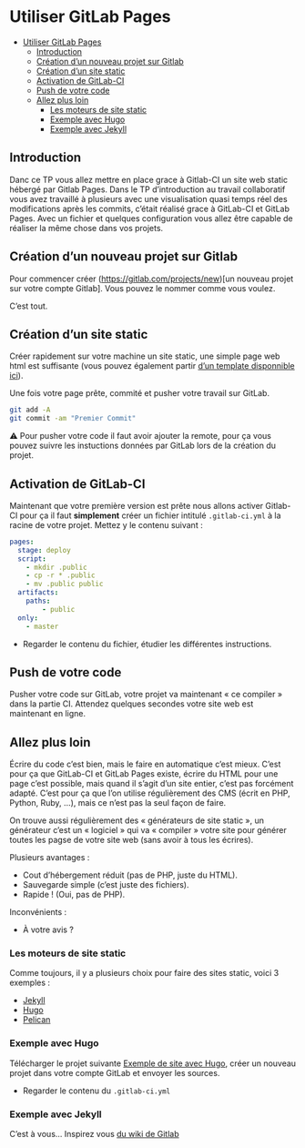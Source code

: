 # Utiliser GitLab Pages

<!-- TOC -->

- [Utiliser GitLab Pages](#utiliser-gitlab-pages)
    - [Introduction](#introduction)
    - [Création d’un nouveau projet sur Gitlab](#création-dun-nouveau-projet-sur-gitlab)
    - [Création d’un site static](#création-dun-site-static)
    - [Activation de GitLab-CI](#activation-de-gitlab-ci)
    - [Push de votre code](#push-de-votre-code)
    - [Allez plus loin](#allez-plus-loin)
        - [Les moteurs de site static](#les-moteurs-de-site-static)
        - [Exemple avec Hugo](#exemple-avec-hugo)
        - [Exemple avec Jekyll](#exemple-avec-jekyll)

<!-- /TOC -->

## Introduction

Danc ce TP vous allez mettre en place grace à Gitlab-CI un site web static hébergé par Gitlab Pages. Dans le TP d’introduction au travail collaboratif vous avez travaillé à plusieurs avec une visualisation quasi temps réel des modifications après les commits, c’était réalisé grace à GitLab-CI et GitLab Pages. Avec un fichier et quelques configuration vous allez être capable de réaliser la même chose dans vos projets.

## Création d’un nouveau projet sur Gitlab

Pour commencer créer (https://gitlab.com/projects/new)[un nouveau projet sur votre compte Gitlab]. Vous pouvez le nommer comme vous voulez.

C’est tout.

## Création d’un site static

Créer rapidement sur votre machine un site static, une simple page web html est suffisante (vous pouvez également partir [d’un template disponnible ici](https://startbootstrap.com/template-categories/all/)).

Une fois votre page prête, commité et pusher votre travail sur GitLab.

```sh
git add -A
git commit -am "Premier Commit"
```

⚠️ Pour pusher votre code il faut avoir ajouter la remote, pour ça vous pouvez suivre les instuctions données par GitLab lors de la création du projet.

## Activation de GitLab-CI

Maintenant que votre première version est prête nous allons activer Gitlab-CI pour ça il faut **simplement** créer un fichier intitulé ```.gitlab-ci.yml``` à la racine de votre projet. Mettez y le contenu suivant :

```yml
pages:
  stage: deploy
  script:
    - mkdir .public
    - cp -r * .public
    - mv .public public
  artifacts:
    paths:
        - public
  only:
    - master
```

- Regarder le contenu du fichier, étudier les différentes instructions.

## Push de votre code

Pusher votre code sur GitLab, votre projet va maintenant « ce compiler » dans la partie CI. Attendez quelques secondes votre site web est maintenant en ligne.

## Allez plus loin

Écrire du code c’est bien, mais le faire en automatique c’est mieux. C’est pour ça que GitLab-CI et GitLab Pages existe, écrire du HTML pour une page c’est possible, mais quand il s’agit d’un site entier, c’est pas forcément adapté. C’est pour ça que l’on utilise régulièrement des CMS (écrit en PHP, Python, Ruby, …), mais ce n’est pas la seul façon de faire.

On trouve aussi régulièrement des « générateurs de site static », un générateur c’est un « logiciel » qui va « compiler » votre site pour générer toutes les pagse de votre site web (sans avoir à tous les écrires).

Plusieurs avantages :

- Cout d’hébergement réduit (pas de PHP, juste du HTML).
- Sauvegarde simple (c’est juste des fichiers).
- Rapide ! (Oui, pas de PHP).

Inconvénients :

- À votre avis ? 

### Les moteurs de site static

Comme toujours, il y a plusieurs choix pour faire des sites static, voici 3 exemples :

- [Jekyll](https://jekyllrb.com/)
- [Hugo](http://gohugo.io/)
- [Pelican](https://blog.getpelican.com/)

### Exemple avec Hugo

Télécharger le projet suivante [Exemple de site avec Hugo](https://gitlab.com/pages/hugo), créer un nouveau projet dans votre compte GitLab et envoyer les sources.

- Regarder le contenu du ```.gitlab-ci.yml```

### Exemple avec Jekyll

C’est à vous… Inspirez vous [du wiki de Gitlab](https://docs.gitlab.com/ee/user/project/pages/getting_started_part_four.html)